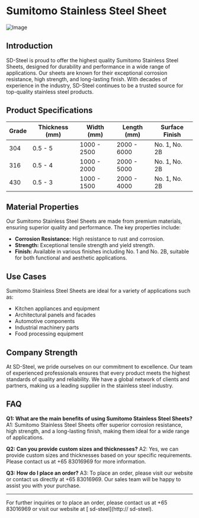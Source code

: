 # Sumitomo Stainless Steel Sheet

![Image](https://github.com/user-attachments/assets/2567258e-e124-4816-932d-1809bd27ef0b)

## Introduction

SD-Steel is proud to offer the highest quality Sumitomo Stainless Steel Sheets, designed for durability and performance in a wide range of applications. Our sheets are known for their exceptional corrosion resistance, high strength, and long-lasting finish. With decades of experience in the industry, SD-Steel continues to be a trusted source for top-quality stainless steel products.

## Product Specifications

| Grade | Thickness (mm) | Width (mm) | Length (mm) | Surface Finish |
|-------|----------------|------------|-------------|----------------|
| 304   | 0.5 - 5        | 1000 - 2500| 2000 - 6000 | No. 1, No. 2B |
| 316   | 0.5 - 4        | 1000 - 2000| 2000 - 5000 | No. 1, No. 2B |
| 430   | 0.5 - 3        | 1000 - 1500| 2000 - 4000 | No. 1, No. 2B |

## Material Properties

Our Sumitomo Stainless Steel Sheets are made from premium materials, ensuring superior quality and performance. The key properties include:

- **Corrosion Resistance:** High resistance to rust and corrosion.
- **Strength:** Exceptional tensile strength and yield strength.
- **Finish:** Available in various finishes including No. 1 and No. 2B, suitable for both functional and aesthetic applications.

## Use Cases

Sumitomo Stainless Steel Sheets are ideal for a variety of applications such as:
- Kitchen appliances and equipment
- Architectural panels and facades
- Automotive components
- Industrial machinery parts
- Food processing equipment

## Company Strength

At SD-Steel, we pride ourselves on our commitment to excellence. Our team of experienced professionals ensures that every product meets the highest standards of quality and reliability. We have a global network of clients and partners, making us a leading supplier in the stainless steel industry.

## FAQ

**Q1: What are the main benefits of using Sumitomo Stainless Steel Sheets?**
A1: Sumitomo Stainless Steel Sheets offer superior corrosion resistance, high strength, and a long-lasting finish, making them ideal for a wide range of applications.

**Q2: Can you provide custom sizes and thicknesses?**
A2: Yes, we can provide custom sizes and thicknesses based on your specific requirements. Please contact us at +65 83016969 for more information.

**Q3: How do I place an order?**
A3: To place an order, please visit our website or contact us directly at +65 83016969. Our sales team will be happy to assist you with your purchase.

---

For further inquiries or to place an order, please contact us at +65 83016969 or visit our website at [ sd-steel](http:// sd-steel).